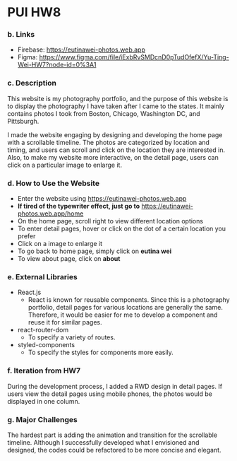 # PUI HW8

### b. Links
- Firebase: https://eutinawei-photos.web.app
- Figma: https://www.figma.com/file/iExbRvSMDcnD0pTudOfefX/Yu-Ting-Wei-HW7?node-id=0%3A1

### c. Description
This website is my photography portfolio, and the purpose of this website is to display the photography I have taken after I came to the states. It mainly contains photos I took from Boston, Chicago, Washington DC, and Pittsburgh.

I made the website engaging by designing and developing the home page with a scrollable timeline. The photos are categorized by location and timing, and users can scroll and click on the location they are interested in. Also, to make my website more interactive, on the detail page, users can click on a particular image to enlarge it.

### d. How to Use the Website
- Enter the website using https://eutinawei-photos.web.app
- **If tired of the typewriter effect, just go to** https://eutinawei-photos.web.app/home
- On the home page, scroll right to view different location options
- To enter detail pages, hover or click on the dot of a certain location you prefer
- Click on a image to enlarge it
- To go back to home page, simply click on **eutina wei**
- To view about page, click on **about**

### e. External Libraries
- React.js
  - React is known for reusable components. Since this is a photography portfolio, detail pages for various locations are generally the same. Therefore, it would be easier for me to develop a component and reuse it for similar pages.
- react-router-dom
  - To specify a variety of routes.
- styled-components
  - To specify the styles for components more easily.

### f. Iteration from HW7
During the development process, I added a RWD design in detail pages. If users view the detail pages using mobile phones, the photos would be displayed in one column.

### g. Major Challenges
The hardest part is adding the animation and transition for the scrollable timeline. Although I successfully developed what I envisioned and designed, the codes could be refactored to be more concise and elegant.
